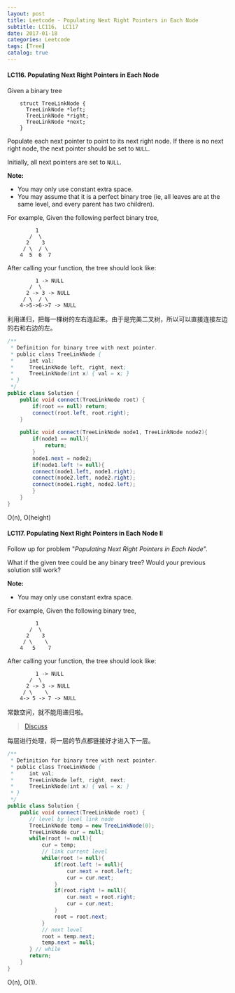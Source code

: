 ```yaml
---
layout: post
title: Leetcode - Populating Next Right Pointers in Each Node 
subtitle: LC116， LC117
date: 2017-01-18
categories: Leetcode
tags: [Tree]
catalog: true
---
```


#### LC116. Populating Next Right Pointers in Each Node

Given a binary tree

```
    struct TreeLinkNode {
      TreeLinkNode *left;
      TreeLinkNode *right;
      TreeLinkNode *next;
    }

```

Populate each next pointer to point to its next right node. If there is no next right node, the next pointer should be set to `NULL`.

Initially, all next pointers are set to `NULL`.

**Note:**

- You may only use constant extra space.
- You may assume that it is a perfect binary tree (ie, all leaves are at the same level, and every parent has two children).

For example,
Given the following perfect binary tree,

```
         1
       /  \
      2    3
     / \  / \
    4  5  6  7

```

After calling your function, the tree should look like:

```
         1 -> NULL
       /  \
      2 -> 3 -> NULL
     / \  / \
    4->5->6->7 -> NULL

```

利用递归，把每一棵树的左右连起来。由于是完美二叉树，所以可以直接连接左边的右和右边的左。

```java
/**
 * Definition for binary tree with next pointer.
 * public class TreeLinkNode {
 *     int val;
 *     TreeLinkNode left, right, next;
 *     TreeLinkNode(int x) { val = x; }
 * }
 */
public class Solution {
    public void connect(TreeLinkNode root) {
        if(root == null) return;
        connect(root.left, root.right);
    }
    
    public void connect(TreeLinkNode node1, TreeLinkNode node2){
        if(node1 == null){
            return;
        }
        node1.next = node2;
        if(node1.left != null){
        connect(node1.left, node1.right);
        connect(node2.left, node2.right);
        connect(node1.right, node2.left);
        }
    }
}       
```

O(n), O(height)

#### LC117. Populating Next Right Pointers in Each Node II 

Follow up for problem "*Populating Next Right Pointers in Each Node*".

What if the given tree could be any binary tree? Would your previous solution still work?

**Note:**

- You may only use constant extra space.

For example,
Given the following binary tree,

```
         1
       /  \
      2    3
     / \    \
    4   5    7

```

After calling your function, the tree should look like:

```
         1 -> NULL
       /  \
      2 -> 3 -> NULL
     / \    \
    4-> 5 -> 7 -> NULL
```

常数空间，就不能用递归啦。

> [Discuss](https://discuss.leetcode.com/topic/1106/o-1-space-o-n-complexity-iterative-solution/3)

每层进行处理，将一层的节点都链接好才进入下一层。

```java
/**
 * Definition for binary tree with next pointer.
 * public class TreeLinkNode {
 *     int val;
 *     TreeLinkNode left, right, next;
 *     TreeLinkNode(int x) { val = x; }
 * }
 */
public class Solution {
    public void connect(TreeLinkNode root) {
       // level by level link node
       TreeLinkNode temp = new TreeLinkNode(0);
       TreeLinkNode cur = null;
       while(root != null){
           cur = temp;
           // link current level
           while(root != null){
               if(root.left != null){
                   cur.next = root.left;
                   cur = cur.next;
               }
               if(root.right != null){
                   cur.next = root.right;
                   cur = cur.next;
               }
               root = root.next;
           }
           // next level
           root = temp.next;
           temp.next = null;
       } // while
       return;
    }
}
```

O(n), O(1).